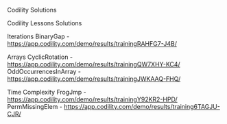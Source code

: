 Codility Solutions 

Codility Lessons Solutions

Iterations
BinaryGap - https://app.codility.com/demo/results/trainingRAHFG7-J4B/

Arrays
CyclicRotation - https://app.codility.com/demo/results/trainingQW7XHY-KC4/
OddOccurrencesInArray - https://app.codility.com/demo/results/trainingJWKAAQ-FHQ/

Time Complexity
FrogJmp - https://app.codility.com/demo/results/trainingY92KR2-HPD/
PermMissingElem - https://app.codility.com/demo/results/training6TAGJU-CJR/
